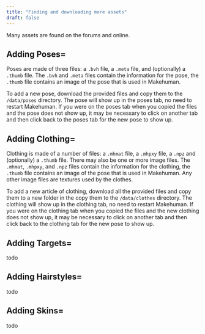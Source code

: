 ```yaml
---
title: "Finding and downloading more assets"
draft: false
---
```


Many assets are found on the forums and online. 

## Adding Poses=
Poses are made of three files: a <code>.bvh</code> file, a <code>.meta</code> file, and (optionally) a <code>.thumb</code> file. The <code>.bvh</code> and <code>.meta</code> files contain the information for the pose, the <code>.thumb</code> file contains an image of the pose that is used in Makehuman.

To add a new pose, download the provided files and copy them to the <code>/data/poses</code> directory. The pose will show up in the poses tab, no need to restart Makehuman. If you were on the poses tab when you copied the files and the pose does not show up, it may be necessary to click on another tab and then click back to the poses tab for the new pose to show up.

## Adding Clothing=
Clothing is made of a number of files: a <code>.mhmat</code> file, a <code>.mhpxy</code> file, a <code>.npz</code> and (optionally) a <code>.thumb</code> file. There may also be one or more image files. The <code>.mhmat</code>, <code>.mhpxy</code>, and <code>.npz</code> files contain the information for the clothing, the <code>.thumb</code> file contains an image of the pose that is used in Makehuman. Any other image files are textures used by the clothes.

To add a new article of clothing, download all the provided files and copy them to a new folder in the copy them to the <code>/data/clothes</code> directory. The clothing will show up in the clothing tab, no need to restart Makehuman. If you were on the clothing tab when you copied the files and the new clothing does not show up, it may be necessary to click on another tab and then click back to the clothing tab for the new pose to show up.

## Adding Targets=
todo
## Adding Hairstyles=
todo
## Adding Skins=
todo